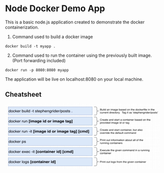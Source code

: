 # Node Docker Demo App

This is a basic node.js application created to demonstrate the docker containerization.

1. Command used to build a docker image 
```
docker build -t myapp . 
```

2. Command used to run the container using the previously built image. (Port forwarding included)
```
docker run -p 8080:8080 myapp
```

The application will be live on localhost:8080 on your local machine.

## Cheatsheet

![Capture](https://github.com/HabeebUllahTabrez/node-docker-app/blob/main/sheet.PNG?raw=true)
